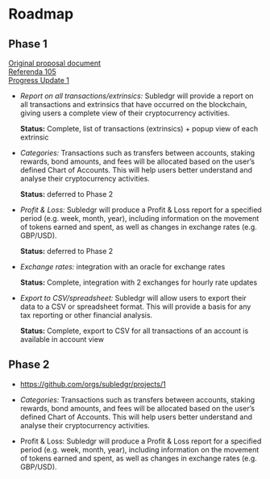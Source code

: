 # Roadmap

## Phase 1

[Original proposal document](https://docs.google.com/document/d/15F79YMx5B5qGB3N8AlPD9r7UYW4WcH-AECFNIb6BmnA)
\
[Referenda 105](https://kusama.subscan.io/referenda_v2/105)
\
[Progress Update 1](https://docs.google.com/document/d/1emkYuo3M6Wg3FJExLRq03UgzDEItPpg46A0cCZfU2K0)

- _Report on all transactions/extrinsics:_ Subledgr will provide a report on all transactions and extrinsics that have occurred on the blockchain, giving users a complete view of their cryptocurrency activities.
  
  **Status:** Complete, list of transactions (extrinsics) + popup view of each extrinsic

- _Categories:_ Transactions such as transfers between accounts, staking rewards, bond amounts, and fees will be allocated based on the user’s defined Chart of Accounts. This will help users better understand and analyse their cryptocurrency activities.

  **Status:** deferred to Phase 2

- _Profit & Loss:_ Subledgr will produce a Profit & Loss report for a specified period (e.g. week, month, year), including information on the movement of tokens earned and spent, as well as changes in exchange rates (e.g. GBP/USD).

  **Status:** deferred to Phase 2

- _Exchange rates:_ integration with an oracle for exchange rates

  **Status:** Complete, integration with 2 exchanges for hourly rate updates

- _Export to CSV/spreadsheet:_ Subledgr will allow users to export their data to a CSV or spreadsheet format. This will provide a basis for any tax reporting or other financial analysis.

  **Status:** Complete, export to CSV for all transactions of an account is available in account view


## Phase 2

- https://github.com/orgs/subledgr/projects/1

- _Categories:_ Transactions such as transfers between accounts, staking rewards, bond amounts, and fees will be allocated based on the user’s defined Chart of Accounts. This will help users better understand and analyse their cryptocurrency activities.

- Profit & Loss: Subledgr will produce a Profit & Loss report for a specified period (e.g. week, month, year), including information on the movement of tokens earned and spent, as well as changes in exchange rates (e.g. GBP/USD).
